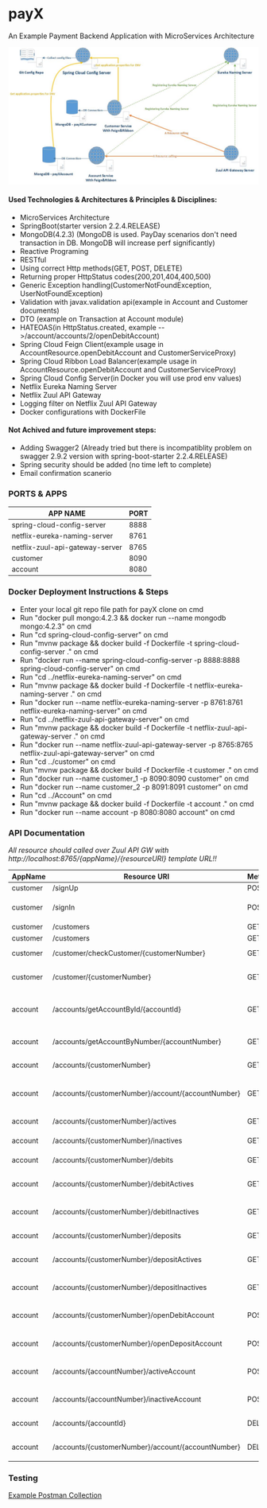 # payX
An Example Payment Backend Application with MicroServices Architecture

![Architecture](https://github.com/nsylmz/payX/blob/master/PayDay%20Design.jpg)

#### Used Technologies & Architectures & Principles & Disciplines:
- MicroServices Architecture
- SpringBoot(starter version 2.2.4.RELEASE)
- MongoDB(4.2.3) (MongoDB is used. PayDay scenarios don't need transaction in DB. MongoDB will increase perf significantly)
- Reactive Programing
- RESTful
- Using correct Http methods(GET, POST, DELETE)
- Returning proper HttpStatus codes(200,201,404,400,500)
- Generic Exception handling(CustomerNotFoundException, UserNotFoundException)
- Validation with javax.validation api(example in Account and Customer documents)
- DTO (example on Transaction at Account module)
- HATEOAS(in HttpStatus.created, example -->/account/accounts/2/openDebitAccount)
- Spring Cloud Feign Client(example usage in AccountResource.openDebitAccount and CustomerServiceProxy)
- Spring Cloud Ribbon Load Balancer(example usage in AccountResource.openDebitAccount and CustomerServiceProxy)
- Spring Cloud Config Server(in Docker you will use prod env values)
- Netflix Eureka Naming Server
- Netflix Zuul API Gateway
- Logging filter on Netflix Zuul API Gateway
- Docker configurations with DockerFile

#### Not Achived and future improvement steps:
- Adding Swagger2 (Already tried but there is incompatiblity problem on swagger 2.9.2 version with spring-boot-starter 2.2.4.RELEASE)
- Spring security should be added (no time left to complete)
- Email confirmation scanerio

### PORTS & APPS
APP NAME | PORT
------------ | -------------
spring-cloud-config-server | 8888
netflix-eureka-naming-server | 8761
netflix-zuul-api-gateway-server | 8765
customer | 8090
account | 8080

### Docker Deployment Instructions & Steps
- Enter your local git repo file path for payX clone on cmd
- Run "docker pull mongo:4.2.3 && docker run --name mongodb mongo:4.2.3" on cmd
- Run "cd spring-cloud-config-server" on cmd
- Run "mvnw package && docker build -f Dockerfile -t spring-cloud-config-server ." on cmd
- Run "docker run --name spring-cloud-config-server -p 8888:8888 spring-cloud-config-server" on cmd
- Run "cd ../netflix-eureka-naming-server" on cmd
- Run "mvnw package && docker build -f Dockerfile -t netflix-eureka-naming-server ." on cmd
- Run "docker run --name netflix-eureka-naming-server -p 8761:8761 netflix-eureka-naming-server" on cmd
- Run "cd ../netflix-zuul-api-gateway-server" on cmd
- Run "mvnw package && docker build -f Dockerfile -t netflix-zuul-api-gateway-server ." on cmd
- Run "docker run --name netflix-zuul-api-gateway-server -p 8765:8765 netflix-zuul-api-gateway-server" on cmd
- Run "cd ../customer" on cmd
- Run "mvnw package && docker build -f Dockerfile -t customer ." on cmd
- Run "docker run --name customer_1 -p 8090:8090 customer" on cmd
- Run "docker run --name customer_2 -p 8091:8091 customer" on cmd
- Run "cd ../Account" on cmd
- Run "mvnw package && docker build -f Dockerfile -t account ." on cmd
- Run "docker run --name account -p 8080:8080 account" on cmd

### API Documentation
*All resource should called over Zuul API GW with http://localhost:8765/{appName}/{resourceURI} template URL!!*

AppName | Resource URI | Method | Description
------------ | ------------- | ------------- | -------------
customer | /signUp | POST | create customer
customer | /signIn | POST | checks given email & password. Returns 200 if it is correct.
customer | /customers | GET | get all customers
customer | /customers | GET | get all customers
customer | /customer/checkCustomer/{customerNumber} | GET | checks customer number is correct
customer | /customer/{customerNumber} | GET | get customer by given customer number
account | /accounts/getAccountById/{accountId} | GET | get account by given accountId(MongoDB Id)
account | /accounts/getAccountByNumber/{accountNumber} | GET | get account by given accountNumber
account | /accounts/{customerNumber} | GET | get customer's all accounts
account | /accounts/{customerNumber}/account/{accountNumber} | GET | get customer's account by customer and account numbers
account | /accounts/{customerNumber}/actives | GET | get customer's active accounts
account | /accounts/{customerNumber}/inactives | GET | get customer's inactives accounts
account | /accounts/{customerNumber}/debits | GET | get customer's debits accounts
account | /accounts/{customerNumber}/debitActives | GET | get customer's debitActives accounts
account | /accounts/{customerNumber}/debitInactives | GET | get customer's debitInactives accounts
account | /accounts/{customerNumber}/deposits | GET | get customer's deposits accounts
account | /accounts/{customerNumber}/depositActives | GET | get customer's depositActives accounts
account | /accounts/{customerNumber}/depositInactives | GET | get customer's depositInactives accounts
account | /accounts/{customerNumber}/openDebitAccount | POST | creates debit account for given customer number
account | /accounts/{customerNumber}/openDepositAccount | POST | creates deposit account for given customer number
account | /accounts/{accountNumber}/activeAccount | POST | activates the account for given account number
account | /accounts/{accountNumber}/inactiveAccount | POST | inactive the account for given account number
account | /accounts/{accountId} | DELETE | deletes the account by given accountId
account | /accounts/{customerNumber}/account/{accountNumber} | DELETE | deletes the account by given customer and account number

### Testing
[Example Postman Collection](https://github.com/nsylmz/payX/blob/master/PayX.postman_collection.json)








